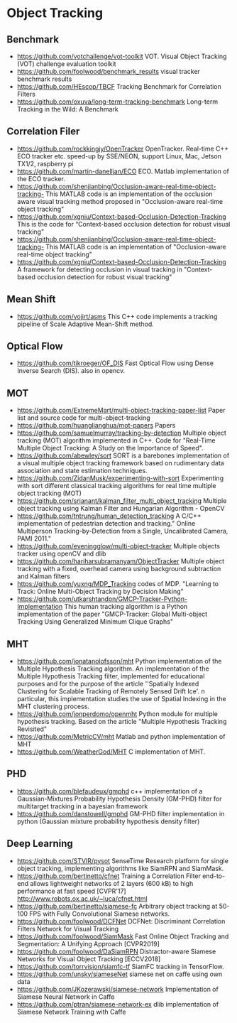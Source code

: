 # Object Tracking

## Benchmark 
- https://github.com/votchallenge/vot-toolkit
VOT. Visual Object Tracking (VOT) challenge evaluation toolkit
- https://github.com/foolwood/benchmark_results
visual tracker benchmark results
- https://github.com/HEscop/TBCF
Tracking Benchmark for Correlation Filters
- https://github.com/oxuva/long-term-tracking-benchmark
Long-term Tracking in the Wild: A Benchmark

## Correlation Filer
- https://github.com/rockkingjy/OpenTracker
OpenTracker. Real-time C++ ECO tracker etc. speed-up by SSE/NEON, support Linux, Mac, Jetson TX1/2, raspberry pi
- https://github.com/martin-danelljan/ECO
ECO. Matlab implementation of the ECO tracker.
- https://github.com/shenjianbing/Occlusion-aware-real-time-object-tracking-
This MATLAB code is an implementation of the occlusion aware visual tracking method proposed in "Occlusion-aware real-time object tracking"
- https://github.com/xgniu/Context-based-Occlusion-Detection-Tracking
This is the code for “Context-based occlusion detection for robust visual tracking” 
- https://github.com/shenjianbing/Occlusion-aware-real-time-object-tracking-
This MATLAB code is an implementation of "Occlusion-aware real-time object tracking"
- https://github.com/xgniu/Context-based-Occlusion-Detection-Tracking
A framework for detecting occlusion in visual tracking in "Context-based occlusion detection for robust visual tracking"

## Mean Shift
- https://github.com/vojirt/asms
This C++ code implements a tracking pipeline of Scale Adaptive Mean-Shift method.

## Optical Flow
- https://github.com/tikroeger/OF_DIS
Fast Optical Flow using Dense Inverse Search (DIS). also in opencv.

## MOT
- https://github.com/ExtremeMart/multi-object-tracking-paper-list
Paper list and source code for multi-object-tracking 
- https://github.com/huanglianghua/mot-papers
Papers
- https://github.com/samuelmurray/tracking-by-detection
Multiple object tracking (MOT) algorithm implemented in C++. Code for "Real-Time Multiple Object Tracking: A Study on the Importance of Speed".
- https://github.com/abewley/sort
SORT is a barebones implementation of a visual multiple object tracking framework based on rudimentary data association and state estimation techniques.
- https://github.com/ZidanMusk/experimenting-with-sort
Experimenting with sort different classical tracking algorithms for real time multiple object tracking (MOT)
- https://github.com/srianant/kalman_filter_multi_object_tracking
Multiple object tracking using Kalman Filter and Hungarian Algorithm - OpenCV
- https://github.com/tntrung/human_detection_tracking
A C/C++ implementation of pedestrian detection and tracking." Online Multiperson Tracking-by-Detection from a Single, Uncalibrated Camera, PAMI 2011."
- https://github.com/eveningglow/multi-object-tracker
Multiple objects tracker using openCV and dlib
- https://github.com/hariharsubramanyam/ObjectTracker
Multiple object tracking with a fixed, overhead camera using background subtraction and Kalman filters
- https://github.com/yuxng/MDP_Tracking
codes of MDP. "Learning to Track: Online Multi-Object Tracking by Decision Making"
- https://github.com/utkarshtandon/GMCP-Tracker-Python-Implementation
This human tracking algorithm is a Python implementation of the paper "GMCP-Tracker: Global Multi-object Tracking Using Generalized Minimum Clique Graphs"
## MHT
- https://github.com/jonatanolofsson/mht
Python implementation of the Multiple Hypothesis Tracking algorithm. An implementation of the Multiple Hypothesis Tracking filter, implemented for educational purposes and for the purpose of the article ''Spatially Indexed Clustering for Scalable Tracking of Remotely Sensed Drift Ice'. n particular, this implementation studies the use of Spatial Indexing in the MHT clustering process.
- https://github.com/jonperdomo/openmht
Python module for multiple hypothesis tracking. Based on the article "Multiple Hypothesis Tracking Revisited"
- https://github.com/MetricCV/mht
Matlab and python implementation of MHT
- https://github.com/WeatherGod/MHT
C implementation of MHT.
## PHD
- https://github.com/blefaudeux/gmphd
c++ implementation of a Gaussian-Mixtures Probability Hypothesis Density (GM-PHD) filter for multitarget tracking in a bayesian framework 
- https://github.com/danstowell/gmphd
GM-PHD filter implementation in python (Gaussian mixture probability hypothesis density filter) 
## Deep Learning
- https://github.com/STVIR/pysot
SenseTime Research platform for single object tracking, implementing algorithms like SiamRPN and SiamMask. 
- https://github.com/bertinetto/cfnet
Training a Correlation Filter end-to-end allows lightweight networks of 2 layers (600 kB) to high performance at fast speed [CVPR'17] http://www.robots.ox.ac.uk/~luca/cfnet.html
- https://github.com/bertinetto/siamese-fc
Arbitrary object tracking at 50-100 FPS with Fully Convolutional Siamese networks.
- https://github.com/foolwood/DCFNet
DCFNet: Discriminant Correlation Filters Network for Visual Tracking 
- https://github.com/foolwood/SiamMask
Fast Online Object Tracking and Segmentation: A Unifying Approach [CVPR2019] 
- https://github.com/foolwood/DaSiamRPN
Distractor-aware Siamese Networks for Visual Object Tracking [ECCV2018]
- https://github.com/torrvision/siamfc-tf
SiamFC tracking in TensorFlow.
- https://github.com/unsky/siameseNet
siamese net on caffe using own data
- https://github.com/JKozerawski/siamese-network
Implementation of Siamese Neural Network in Caffe 
- https://github.com/ptran/siamese-network-ex
dlib implementation of Siamese Network Training with Caffe 
